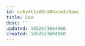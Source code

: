 ```yaml
---
id: su6y4t1zd0na04xcw1c0awc
title: Low
desc: ''
updated: 1652673604960
created: 1652673604960
---
```


